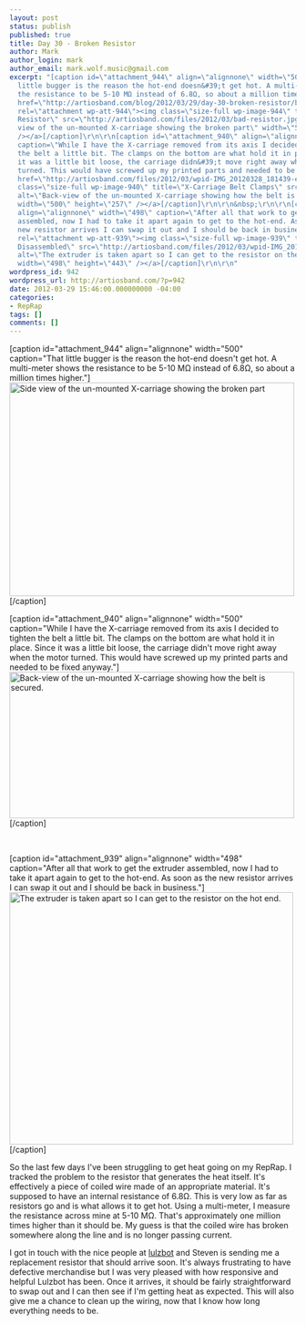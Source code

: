 ```yaml
---
layout: post
status: publish
published: true
title: Day 30 - Broken Resistor
author: Mark
author_login: mark
author_email: mark.wolf.music@gmail.com
excerpt: "[caption id=\"attachment_944\" align=\"alignnone\" width=\"500\" caption=\"That
  little bugger is the reason the hot-end doesn&#39;t get hot. A multi-meter shows
  the resistance to be 5-10 MΩ instead of 6.8Ω, so about a million times higher.\"]<a
  href=\"http://artiosband.com/blog/2012/03/29/day-30-broken-resistor/bad-resistor/\"
  rel=\"attachment wp-att-944\"><img class=\"size-full wp-image-944\" title=\"Bad
  Resistor\" src=\"http://artiosband.com/files/2012/03/bad-resistor.jpg\" alt=\"Side
  view of the un-mounted X-carriage showing the broken part\" width=\"500\" height=\"375\"
  /></a>[/caption]\r\n\r\n[caption id=\"attachment_940\" align=\"alignnone\" width=\"500\"
  caption=\"While I have the X-carriage removed from its axis I decided to tighten
  the belt a little bit. The clamps on the bottom are what hold it in place. Since
  it was a little bit loose, the carriage didn&#39;t move right away when the motor
  turned. This would have screwed up my printed parts and needed to be fixed anyway.\"]<a
  href=\"http://artiosband.com/files/2012/03/wpid-IMG_20120328_181439-e1333054783967.jpg\"><img
  class=\"size-full wp-image-940\" title=\"X-Carriage Belt Clamps\" src=\"http://artiosband.com/files/2012/03/wpid-IMG_20120328_181439-e1333054783967.jpg\"
  alt=\"Back-view of the un-mounted X-carriage showing how the belt is secured.\"
  width=\"500\" height=\"257\" /></a>[/caption]\r\n\r\n&nbsp;\r\n\r\n[caption id=\"attachment_939\"
  align=\"alignnone\" width=\"498\" caption=\"After all that work to get the extruder
  assembled, now I had to take it apart again to get to the hot-end. As soon as the
  new resistor arrives I can swap it out and I should be back in business.\"]<a href=\"http://artiosband.com/blog/2012/03/29/day-30-broken-resistor/wpid-img_20120328_182816-jpg/\"
  rel=\"attachment wp-att-939\"><img class=\"size-full wp-image-939\" title=\"Extruder
  Disassembled\" src=\"http://artiosband.com/files/2012/03/wpid-IMG_20120328_182816-e1333054108962.jpg\"
  alt=\"The extruder is taken apart so I can get to the resistor on the hot end.\"
  width=\"498\" height=\"443\" /></a>[/caption]\r\n\r\n"
wordpress_id: 942
wordpress_url: http://artiosband.com/?p=942
date: 2012-03-29 15:46:00.000000000 -04:00
categories:
- RepRap
tags: []
comments: []
---
```

[caption id="attachment_944" align="alignnone" width="500" caption="That little bugger is the reason the hot-end doesn&#39;t get hot. A multi-meter shows the resistance to be 5-10 MΩ instead of 6.8Ω, so about a million times higher."]<a href="http://artiosband.com/blog/2012/03/29/day-30-broken-resistor/bad-resistor/" rel="attachment wp-att-944"><img class="size-full wp-image-944" title="Bad Resistor" src="http://artiosband.com/files/2012/03/bad-resistor.jpg" alt="Side view of the un-mounted X-carriage showing the broken part" width="500" height="375" /></a>[/caption]

[caption id="attachment_940" align="alignnone" width="500" caption="While I have the X-carriage removed from its axis I decided to tighten the belt a little bit. The clamps on the bottom are what hold it in place. Since it was a little bit loose, the carriage didn&#39;t move right away when the motor turned. This would have screwed up my printed parts and needed to be fixed anyway."]<a href="http://artiosband.com/files/2012/03/wpid-IMG_20120328_181439-e1333054783967.jpg"><img class="size-full wp-image-940" title="X-Carriage Belt Clamps" src="http://artiosband.com/files/2012/03/wpid-IMG_20120328_181439-e1333054783967.jpg" alt="Back-view of the un-mounted X-carriage showing how the belt is secured." width="500" height="257" /></a>[/caption]

&nbsp;

[caption id="attachment_939" align="alignnone" width="498" caption="After all that work to get the extruder assembled, now I had to take it apart again to get to the hot-end. As soon as the new resistor arrives I can swap it out and I should be back in business."]<a href="http://artiosband.com/blog/2012/03/29/day-30-broken-resistor/wpid-img_20120328_182816-jpg/" rel="attachment wp-att-939"><img class="size-full wp-image-939" title="Extruder Disassembled" src="http://artiosband.com/files/2012/03/wpid-IMG_20120328_182816-e1333054108962.jpg" alt="The extruder is taken apart so I can get to the resistor on the hot end." width="498" height="443" /></a>[/caption]

<a id="more"></a><a id="more-942"></a>

So the last few days I've been struggling to get heat going on my RepRap. I tracked the problem to the resistor that generates the heat itself. It's effectively a piece of coiled wire made of an appropriate material. It's supposed to have an internal resistance of 6.8Ω. This is very low as far as resistors go and is what allows it to get hot. Using a multi-meter, I measure the resistance across mine at 5-10 MΩ. That's approximately one million times higher than it should be. My guess is that the coiled wire has broken somewhere along the line and is no longer passing current.

I got in touch with the nice people at <a title="Lulzbot" href="http://www.lulzbot.com/en/">lulzbot</a> and Steven is sending me a replacement resistor that should arrive soon. It's always frustrating to have defective merchandise but I was very pleased with how responsive and helpful Lulzbot has been. Once it arrives, it should be fairly straightforward to swap out and I can then see if I'm getting heat as expected. This will also give me a chance to clean up the wiring, now that I know how long everything needs to be.

&nbsp;
